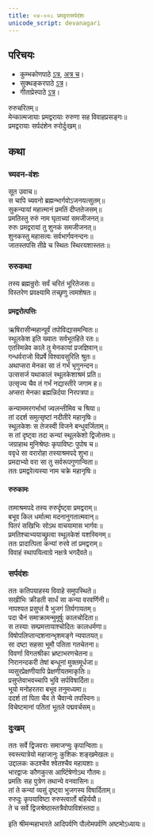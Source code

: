 ```yaml
---
title: ०४-००८ प्रमद्वरासर्पदंशः
unicode_script: devanagari
---
```


## परिचयः
- कुम्भकोणपाठे [ऽत्र](https://archive.org/details/mahAbhArata-kumbhakoNam/page/n369), [अत्र च](https://sanskritdocuments.org/mirrors/mahabharata/mbhK/mahabharata-k-01-sa.html)।
- सुक्थङ्करपाठे [ऽत्र](http://bombay.indology.info/mahabharata/text/UD/MBh01.txt)।
- गीताप्रेस्पाठे [ऽत्र](https://archive.org/stream/mahabharata01ramauoft#page/564/mode/2up)।


रुरुचरितम्॥  
मेन्कात्मजायाः प्रमद्वरायाः रुरुणा सह विवाहप्रसङ्गः॥  
प्रमद्वरायाः सर्पदंशेन रुरोर्दुःखम्॥    

## कथा

### च्यवन-वंशः
 सूत उवाच॥  
स चापि च्यवनो ब्रह्मन्भार्गवोऽजनयत्सुतम्॥  
सुकन्यायां महात्मानं प्रमतिं दीप्ततेजसम्॥  
प्रमतिस्तु रुरुं नाम घृताच्यां समजीजनत्॥  
रुरुः प्रमद्वरायां तु शुनकं समजीजनत्॥  
शुनकस्तु महासत्वः सर्वभार्गवनन्दनः॥  
जातस्तपसि तीव्रे च स्थितः स्थिरयशास्ततः॥   

### रुरुकथा
तस्य ब्रह्मन्रुरोः सर्वं चरितं भूरितेजसः॥  
विस्तरेण प्रवक्ष्यामि तच्छृणु त्वमशेषतः॥  

#### प्रमद्वरोत्पत्तिः
ऋषिरासीन्महान्पूर्वं तपोविद्यासमन्वितः॥  
स्थूलकेश इति ख्यातः सर्वभूतहिते रतः॥  
एतस्मिन्नेव काले तु मेनकायां प्रजज्ञिवान्॥  
गन्धर्वराजो विप्रर्षे विश्वावसुरिति श्रुतः॥  
अथाप्सरा मेनका सा तं गर्भं भृगुनन्दन॥  
उत्ससर्ज यथाकालं स्थूलकेशाश्रमं प्रति॥  
उत्सृज्य चैव तं गर्भं नद्यास्तीरे जगाम ह॥  
अप्सरा मेनका ब्रह्मन्निर्दया निरपत्रपा॥   

कन्याममरगर्भाभां ज्वलन्तीमिव च श्रिया॥  
तां ददर्श समुत्सृष्टां नदीतीरे महानृषिः॥  
स्थूलकेशः स तेजस्वी विजने बन्धुवर्जिताम्॥  
स तां दृष्ट्वा तदा कन्यां स्थूलकेशो द्विजोत्तमः॥  
जग्राहाथ मुनिश्रेष्ठः कृपाविष्टः पुपोष च॥  
ववृधे सा वरारोहा तस्याश्रमपदे शुभा॥  
प्रमदाभ्यो वरा सा तु सर्वरूपगुणान्विता॥  
ततः प्रमद्वरेत्यस्या नाम चक्रे महानृषिः॥  

#### रुरुकामः
तामाश्रमपदे तस्य रुरुर्दृष्ट्वा प्रमद्वराम्॥  
बभूव किल धर्मात्मा मदनानुगतात्मवान्॥  
पितरं सखिभिः सोऽथ वाचयामास भार्गवः॥  
प्रमतिश्चाभ्ययाच्छ्रुत्वा स्थूलकेशं यशस्विनम्॥  
ततः प्रादात्पिता कन्यां रुरवे तां प्रमद्वराम्॥  
विवाहं स्थापयित्वाग्रे नक्षत्रे भगदैवते॥  

### सर्पदंशः
ततः कतिपयाहस्य विवाहे समुपस्थिते॥  
सखीभिः क्रीडती सार्धं सा कन्या वरवर्णिनी॥  
नापश्यत प्रसुप्तं वै भुजगं तिर्यगायतम्॥  
पदा चैनं समाक्रामन्मुमूर्षुः कालचोदिता॥  
स तस्याः सम्प्रमत्तायाश्चोदितः कालधर्मणा॥  
विषोपलिप्तान्दशनान्भृशमङ्गे न्यपातयत्॥  
सा दष्टा सहसा भूमौ पतिता गतचेतना॥  
विवर्णा विगतश्रीका भ्रष्टाभरणचेतना॥  
निरानन्दकरी तेषां बन्धूनां मुक्तमूर्धजा॥   
व्यसुरप्रेक्षणीयापि प्रेक्षणीयतमाकृतिः॥  
प्रसुप्तेवाभवच्चापि भुवि सर्पविषार्दिता॥  
भूयो मनोहरतरा बभूव तनुमध्यमा॥  
ददर्श तां पिता चैव ते चैवान्ये तपस्विनः॥  
विचेष्टमानां पतितां भूतले पद्मवर्चसम्॥  

### दुःखम्
ततः सर्वे द्विजवराः समाजग्मुः कृपान्विताः॥  
स्वस्त्यात्रेयो महाजानुः कुशिकः शङ्खमेखलः॥  
उद्दालकः कठश्चैव श्वेतश्चैव महायशाः॥   
भारद्वाजः कौणकुत्स आर्ष्टिषेणोऽथ गौतमः॥  
प्रमतिः सह पुत्रेण तथान्ये वनवासिनः॥  
तां ते कन्यां व्यसुं दृष्ट्वा भुजगस्य विषार्दिताम्॥  
रुरुदुः कृपयाविष्टा रुरुस्त्वार्तो बहिर्ययौ॥  
ते च सर्वे द्विजश्रेष्ठास्तत्रैवोपाविशंस्तदा॥ 

इति श्रीमन्महाभारते आदिपर्वणि पौलोमपर्वणि अष्टमोऽध्यायः॥   